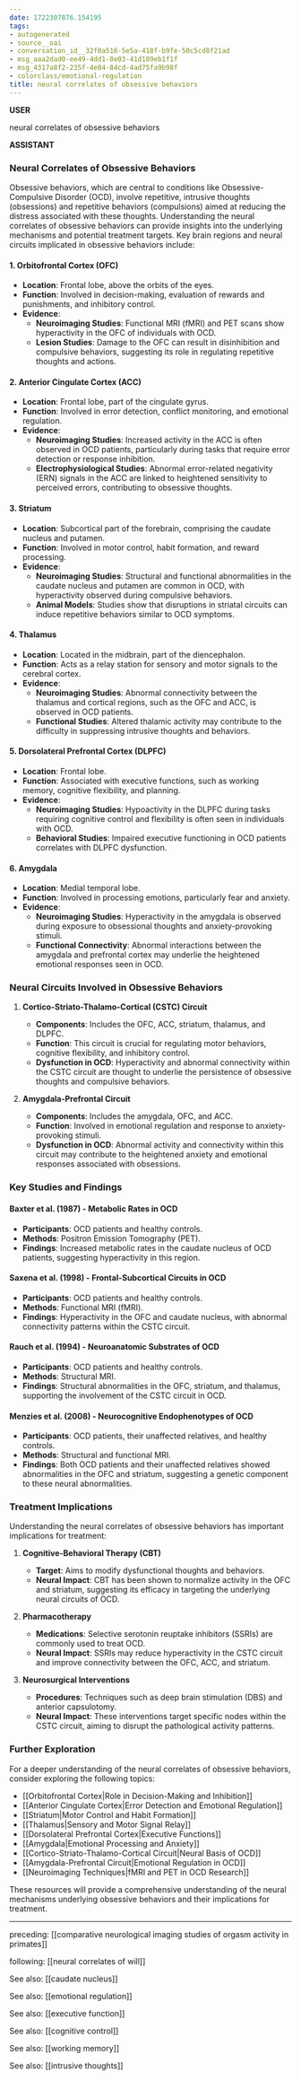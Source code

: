 ```yaml
---
date: 1722307876.154195
tags:
- autogenerated
- source__oai
- conversation_id__32f0a516-5e5a-418f-b9fe-50c5cd8f21ad
- msg_aaa2dad0-ee49-4dd1-8e03-41d189eb1f1f
- msg_4317a8f2-235f-4e84-84cd-4ad75fa9b98f
- colorclass/emotional-regulation
title: neural correlates of obsessive behaviors
---
```


**USER**

neural correlates of obsessive behaviors


**ASSISTANT**

### Neural Correlates of Obsessive Behaviors

Obsessive behaviors, which are central to conditions like Obsessive-Compulsive Disorder (OCD), involve repetitive, intrusive thoughts (obsessions) and repetitive behaviors (compulsions) aimed at reducing the distress associated with these thoughts. Understanding the neural correlates of obsessive behaviors can provide insights into the underlying mechanisms and potential treatment targets. Key brain regions and neural circuits implicated in obsessive behaviors include:

#### 1. **Orbitofrontal Cortex (OFC)**
- **Location**: Frontal lobe, above the orbits of the eyes.
- **Function**: Involved in decision-making, evaluation of rewards and punishments, and inhibitory control.
- **Evidence**:
  - **Neuroimaging Studies**: Functional MRI (fMRI) and PET scans show hyperactivity in the OFC of individuals with OCD.
  - **Lesion Studies**: Damage to the OFC can result in disinhibition and compulsive behaviors, suggesting its role in regulating repetitive thoughts and actions.

#### 2. **Anterior Cingulate Cortex (ACC)**
- **Location**: Frontal lobe, part of the cingulate gyrus.
- **Function**: Involved in error detection, conflict monitoring, and emotional regulation.
- **Evidence**:
  - **Neuroimaging Studies**: Increased activity in the ACC is often observed in OCD patients, particularly during tasks that require error detection or response inhibition.
  - **Electrophysiological Studies**: Abnormal error-related negativity (ERN) signals in the ACC are linked to heightened sensitivity to perceived errors, contributing to obsessive thoughts.

#### 3. **Striatum**
- **Location**: Subcortical part of the forebrain, comprising the caudate nucleus and putamen.
- **Function**: Involved in motor control, habit formation, and reward processing.
- **Evidence**:
  - **Neuroimaging Studies**: Structural and functional abnormalities in the caudate nucleus and putamen are common in OCD, with hyperactivity observed during compulsive behaviors.
  - **Animal Models**: Studies show that disruptions in striatal circuits can induce repetitive behaviors similar to OCD symptoms.

#### 4. **Thalamus**
- **Location**: Located in the midbrain, part of the diencephalon.
- **Function**: Acts as a relay station for sensory and motor signals to the cerebral cortex.
- **Evidence**:
  - **Neuroimaging Studies**: Abnormal connectivity between the thalamus and cortical regions, such as the OFC and ACC, is observed in OCD patients.
  - **Functional Studies**: Altered thalamic activity may contribute to the difficulty in suppressing intrusive thoughts and behaviors.

#### 5. **Dorsolateral Prefrontal Cortex (DLPFC)**
- **Location**: Frontal lobe.
- **Function**: Associated with executive functions, such as working memory, cognitive flexibility, and planning.
- **Evidence**:
  - **Neuroimaging Studies**: Hypoactivity in the DLPFC during tasks requiring cognitive control and flexibility is often seen in individuals with OCD.
  - **Behavioral Studies**: Impaired executive functioning in OCD patients correlates with DLPFC dysfunction.

#### 6. **Amygdala**
- **Location**: Medial temporal lobe.
- **Function**: Involved in processing emotions, particularly fear and anxiety.
- **Evidence**:
  - **Neuroimaging Studies**: Hyperactivity in the amygdala is observed during exposure to obsessional thoughts and anxiety-provoking stimuli.
  - **Functional Connectivity**: Abnormal interactions between the amygdala and prefrontal cortex may underlie the heightened emotional responses seen in OCD.

### Neural Circuits Involved in Obsessive Behaviors

1. **Cortico-Striato-Thalamo-Cortical (CSTC) Circuit**
   - **Components**: Includes the OFC, ACC, striatum, thalamus, and DLPFC.
   - **Function**: This circuit is crucial for regulating motor behaviors, cognitive flexibility, and inhibitory control.
   - **Dysfunction in OCD**: Hyperactivity and abnormal connectivity within the CSTC circuit are thought to underlie the persistence of obsessive thoughts and compulsive behaviors.

2. **Amygdala-Prefrontal Circuit**
   - **Components**: Includes the amygdala, OFC, and ACC.
   - **Function**: Involved in emotional regulation and response to anxiety-provoking stimuli.
   - **Dysfunction in OCD**: Abnormal activity and connectivity within this circuit may contribute to the heightened anxiety and emotional responses associated with obsessions.

### Key Studies and Findings

#### Baxter et al. (1987) - Metabolic Rates in OCD
- **Participants**: OCD patients and healthy controls.
- **Methods**: Positron Emission Tomography (PET).
- **Findings**: Increased metabolic rates in the caudate nucleus of OCD patients, suggesting hyperactivity in this region.

#### Saxena et al. (1998) - Frontal-Subcortical Circuits in OCD
- **Participants**: OCD patients and healthy controls.
- **Methods**: Functional MRI (fMRI).
- **Findings**: Hyperactivity in the OFC and caudate nucleus, with abnormal connectivity patterns within the CSTC circuit.

#### Rauch et al. (1994) - Neuroanatomic Substrates of OCD
- **Participants**: OCD patients and healthy controls.
- **Methods**: Structural MRI.
- **Findings**: Structural abnormalities in the OFC, striatum, and thalamus, supporting the involvement of the CSTC circuit in OCD.

#### Menzies et al. (2008) - Neurocognitive Endophenotypes of OCD
- **Participants**: OCD patients, their unaffected relatives, and healthy controls.
- **Methods**: Structural and functional MRI.
- **Findings**: Both OCD patients and their unaffected relatives showed abnormalities in the OFC and striatum, suggesting a genetic component to these neural abnormalities.

### Treatment Implications

Understanding the neural correlates of obsessive behaviors has important implications for treatment:

1. **Cognitive-Behavioral Therapy (CBT)**
   - **Target**: Aims to modify dysfunctional thoughts and behaviors.
   - **Neural Impact**: CBT has been shown to normalize activity in the OFC and striatum, suggesting its efficacy in targeting the underlying neural circuits of OCD.

2. **Pharmacotherapy**
   - **Medications**: Selective serotonin reuptake inhibitors (SSRIs) are commonly used to treat OCD.
   - **Neural Impact**: SSRIs may reduce hyperactivity in the CSTC circuit and improve connectivity between the OFC, ACC, and striatum.

3. **Neurosurgical Interventions**
   - **Procedures**: Techniques such as deep brain stimulation (DBS) and anterior capsulotomy.
   - **Neural Impact**: These interventions target specific nodes within the CSTC circuit, aiming to disrupt the pathological activity patterns.

### Further Exploration

For a deeper understanding of the neural correlates of obsessive behaviors, consider exploring the following topics:

- [[Orbitofrontal Cortex|Role in Decision-Making and Inhibition]]
- [[Anterior Cingulate Cortex|Error Detection and Emotional Regulation]]
- [[Striatum|Motor Control and Habit Formation]]
- [[Thalamus|Sensory and Motor Signal Relay]]
- [[Dorsolateral Prefrontal Cortex|Executive Functions]]
- [[Amygdala|Emotional Processing and Anxiety]]
- [[Cortico-Striato-Thalamo-Cortical Circuit|Neural Basis of OCD]]
- [[Amygdala-Prefrontal Circuit|Emotional Regulation in OCD]]
- [[Neuroimaging Techniques|fMRI and PET in OCD Research]]

These resources will provide a comprehensive understanding of the neural mechanisms underlying obsessive behaviors and their implications for treatment.


---

preceding: [[comparative neurological imaging studies of orgasm activity in primates]]  


following: [[neural correlates of will]]

See also: [[caudate nucleus]]


See also: [[emotional regulation]]


See also: [[executive function]]


See also: [[cognitive control]]


See also: [[working memory]]


See also: [[intrusive thoughts]]